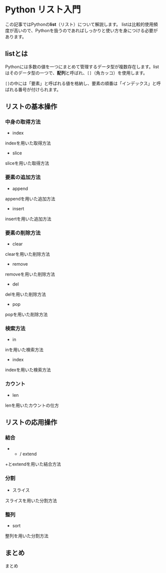 # Python リスト入門

この記事ではPythonの**list**（リスト）について解説します。
listは比較的使用頻度が高いので、Pythonを扱うのであればしっかりと使い方を身につける必要があります。

## listとは

Pythonには多数の値を一つにまとめて管理するデータ型が複数存在します。listはそのデータ型の一つで、**配列**と呼ばれ、`[]`（角カッコ）を使用します。

`[]`の中には「要素」と呼ばれる値を格納し、要素の順番は「インデックス」と呼ばれる番号が付けられます。

## リストの基本操作

### 中身の取得方法

- index

indexを用いた取得方法

- slice

sliceを用いた取得方法

### 要素の追加方法

- append

appendを用いた追加方法

- insert

insertを用いた追加方法

### 要素の削除方法

- clear

clearを用いた削除方法

- remove

removeを用いた削除方法

- del

delを用いた削除方法

- pop

popを用いた削除方法

### 検索方法

- in

inを用いた検索方法

- index

indexを用いた検索方法

### カウント

- len

lenを用いたカウントの仕方

## リストの応用操作

### 結合

- + / extend

+とextendを用いた結合方法

### 分割

- スライス

スライスを用いた分割方法

### 整列

- sort

整列を用いた分割方法

## まとめ

まとめ
